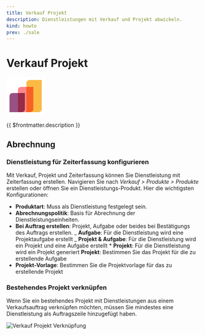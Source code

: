 ```yaml
---
title: Verkauf Projekt
description: Dienstleistungen mit Verkauf und Projekt abwickeln.
kind: howto
prev: ./sale
---
```


# Verkauf Projekt

![icons_odoo_sale](attachments/icons_odoo_sale.png)

{{ $frontmatter.description }}

## Abrechnung

### Dienstleistung für Zeiterfassung konfigurieren

Mit Verkauf, Projekt und Zeiterfassung können Sie Dienstleistung mit Zeiterfassung erstellen. Navigieren Sie nach _Verkauf > Produkte > Produkte_ erstellen oder öffnen Sie ein Dienstleistungs-Produkt. Hier die wichtigsten Konfigurationen:

- **Produktart**: Muss als Dienstleistung festgelegt sein.
- **Abrechnungspolitik**: Basis für Abrechnung der Dienstleistungseinheiten.
- **Bei Auftrag erstellen**: Projekt, Aufgabe oder beides bei Bestätigungs des Auftrags erstellen.
  _ **Aufgabe**: Für die Dienstleistung wird eine Projektaufgabe erstellt
  _ **Projekt & Aufgabe**: Für die Dienstleistung wird ein Projekt und eine Aufgabe erstellt \* **Projekt**: Für die Dienstleistung wird ein Projekt generiert
  **Projekt**: Bestimmen Sie das Projekt für die zu erstellende Aufgabe
- **Projekt-Vorlage**: Bestimmen Sie die Projektvorlage für das zu erstellende Projekt

### Bestehendes Projekt verknüpfen

Wenn Sie ein bestehendes Projekt mit Dienstleistungen aus einem Verkaufsauftrag verknüpfen möchten, müssen Sie mindestes eine Dienstleistung als Auftragszeile hinzugefügt haben.

![Verkauf Projekt Verknüpfung](attachments/Verkauf%20Projekt%20Verknüpfung.gif)
